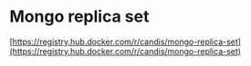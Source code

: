 # Mongo replica set

[https://registry.hub.docker.com/r/candis/mongo-replica-set](https://registry.hub.docker.com/r/candis/mongo-replica-set)